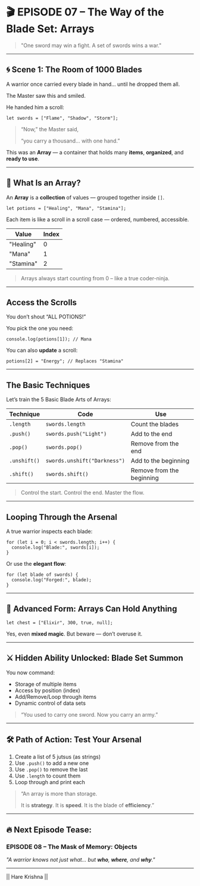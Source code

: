 # 🎬 **EPISODE 07 – The Way of the Blade Set: Arrays**

> "One sword may win a fight. A set of swords wins a war."
> 

---

## 🌀 Scene 1: The Room of 1000 Blades

A warrior once carried every blade in hand… until he dropped them all.

The Master saw this and smiled.

He handed him a scroll:

```
let swords = ["Flame", "Shadow", "Storm"];

```

> “Now,” the Master said,
> 
> 
> “you carry a thousand… with one hand.”
> 

This was an **Array** — a container that holds many **items**, **organized**, and **ready to use**.

---

## 🧠 What Is an Array?

An **Array** is a **collection** of values — grouped together inside `[]`.

```
let potions = ["Healing", "Mana", "Stamina"];

```

Each item is like a scroll in a scroll case — ordered, numbered, accessible.

| Value | Index |
| --- | --- |
| "Healing" | 0 |
| "Mana" | 1 |
| "Stamina" | 2 |

> Arrays always start counting from 0 – like a true coder-ninja.
> 

---

##  Access the Scrolls

You don’t shout “ALL POTIONS!”

You pick the one you need:

```
console.log(potions[1]); // Mana

```

You can also **update** a scroll:

```
potions[2] = "Energy"; // Replaces "Stamina"

```

---

## The Basic Techniques

Let’s train the 5 Basic Blade Arts of Arrays:

| Technique | Code | Use |
| --- | --- | --- |
| `.length` | `swords.length` | Count the blades |
| `.push()` | `swords.push("Light")` | Add to the end |
| `.pop()` | `swords.pop()` | Remove from the end |
| `.unshift()` | `swords.unshift("Darkness")` | Add to the beginning |
| `.shift()` | `swords.shift()` | Remove from the beginning |

> Control the start. Control the end. Master the flow.
> 

---

##  Looping Through the Arsenal

A true warrior inspects each blade:

```
for (let i = 0; i < swords.length; i++) {
  console.log("Blade:", swords[i]);
}

```

Or use the **elegant flow**:

```
for (let blade of swords) {
  console.log("Forged:", blade);
}

```

---

## 🧪 Advanced Form: Arrays Can Hold Anything

```
let chest = ["Elixir", 300, true, null];

```

Yes, even **mixed magic**. But beware — don’t overuse it.

---

## ⚔️ Hidden Ability Unlocked: **Blade Set Summon**

You now command:

- Storage of multiple items
- Access by position (index)
- Add/Remove/Loop through items
- Dynamic control of data sets

> “You used to carry one sword.
Now you carry an army.”
> 

---

## 🛠️ Path of Action: Test Your Arsenal

1. Create a list of 5 jutsus (as strings)
2. Use `.push()` to add a new one
3. Use `.pop()` to remove the last
4. Use `.length` to count them
5. Loop through and print each



> “An array is more than storage.
> 
> 
> It is **strategy**. It is **speed**. It is the blade of **efficiency**.”
> 

---

## 🔥 Next Episode Tease:

### EPISODE 08 – The Mask of Memory: Objects

*"A warrior knows not just what… but **who**, **where**, and **why**."*

___
|| Hare Krishna ||
